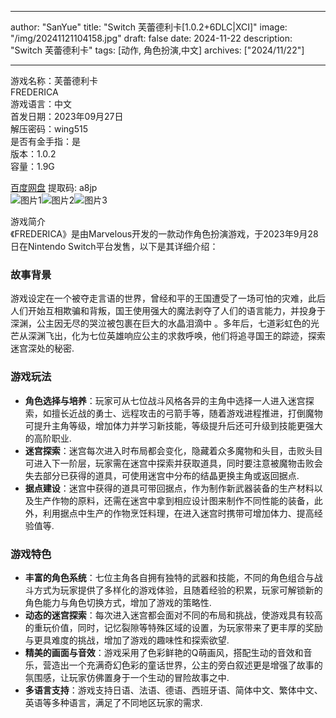 
---
author: "SanYue"
title: "Switch 芙蕾德利卡[1.0.2+6DLC|XCI]"
image: "/img/20241121104158.jpg"
draft: false
date: 2024-11-22
description: "Switch 芙蕾德利卡"
tags: [动作, 角色扮演,中文]
archives: ["2024/11/22"]

---

游戏名称：芙蕾德利卡   
FREDERICA    
游戏语言：中文  
首发日期：2023年09月27日  
解压密码：wing515  
是否有金手指：是  
版本：1.0.2   
容量：1.9G

[百度网盘](https://pan.baidu.com/s/1ZUmXxgijiOlQWQwzmbo33w) 提取码: a8jp  
![图片1](/img/4c2842.jpg)![图片2](/img/496f11.jpg)![图片3](/img/ac8d7d.jpg)  

游戏简介  
《FREDERICA》是由Marvelous开发的一款动作角色扮演游戏，于2023年9月28日在Nintendo Switch平台发售，以下是其详细介绍：

### 故事背景
游戏设定在一个被夺走言语的世界，曾经和平的王国遭受了一场可怕的灾难，此后人们开始互相欺骗和背叛，国王使用强大的魔法剥夺了人们的语言能力，并投身于深渊，公主因无尽的哭泣被包裹在巨大的水晶泪滴中 。多年后，七道彩虹色的光芒从深渊飞出，化为七位英雄响应公主的求救呼唤，他们将追寻国王的踪迹，探索迷宫深处的秘密.

### 游戏玩法
- **角色选择与培养**：玩家可从七位战斗风格各异的主角中选择一人进入迷宫探索，如擅长近战的勇士、远程攻击的弓箭手等，随着游戏进程推进，打倒魔物可提升主角等级，增加体力并学习新技能，等级提升后还可升级到技能更强大的高阶职业.
- **迷宫探索**：迷宫每次进入时布局都会变化，隐藏着众多魔物和头目，击败头目可进入下一阶层，玩家需在迷宫中探索并获取道具，同时要注意被魔物击败会失去部分已获得的道具，可使用迷宫中分布的结晶更换主角或返回据点.
- **据点建设**：迷宫中获得的道具可带回据点，作为制作新武器装备的生产材料以及生产作物的原料，还需在迷宫中拿到相应设计图来制作不同性能的装备，此外，利用据点中生产的作物烹饪料理，在进入迷宫时携带可增加体力、提高经验值等.

### 游戏特色
- **丰富的角色系统**：七位主角各自拥有独特的武器和技能，不同的角色组合与战斗方式为玩家提供了多样化的游戏体验，且随着经验的积累，玩家可解锁新的角色能力与角色切换方式，增加了游戏的策略性.
- **动态的迷宫探索**：每次进入迷宫都会面对不同的布局和挑战，使游戏具有较高的重玩价值，同时，记忆裂隙等特殊区域的设置，为玩家带来了更丰厚的奖励与更具难度的挑战，增加了游戏的趣味性和探索欲望.
- **精美的画面与音效**：游戏采用了色彩鲜艳的Q萌画风，搭配生动的音效和音乐，营造出一个充满奇幻色彩的童话世界，公主的旁白叙述更是增强了故事的氛围感，让玩家仿佛置身于一个生动的冒险故事之中.
- **多语言支持**：游戏支持日语、法语、德语、西班牙语、简体中文、繁体中文、英语等多种语言，满足了不同地区玩家的需求.
 
